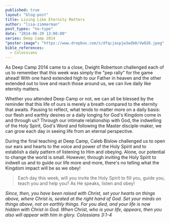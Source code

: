 ```yaml
---
published: true
layout: "blog-post"
title: Living Like Eternity Matters
author: "lisa-zimmerman"
post_types: "no-type"
date: "2014-06-29 13:00:00"
series: Deep Camp 2014
"poster-image": "https://www.dropbox.com/s/dfqcjaspjw3adb0/VwO26.jpeg"
bible_references: 
  - Colossians
---
```


As Deep Camp 2014 came to a close, Dwight Robertson challenged each of us to remember that this week was simply the "pep rally" for the game ahead!  With one hand extended high to our Father in heaven and the other extended out to love and reach those around us, we can live daily like eternity matters.

Whether you attended Deep Camp or not, we can all be blessed by the reminder that this life of ours is merely a breath compared to the eternity that awaits.  Pausing to reflect, what tends to matter more on a daily basis: our flesh and earthly desires or a daily longing for God's Kingdom come in and through us?  Through our intimate relationship with God, the indwelling of the Holy Spirit, God's Word and following the Master disciple-maker, we can grow each day in seeing life from an eternal perspective.
 
During the final teaching at Deep Camp, Caleb Bislow challenged us to open our ears and hearts to the voice and power of the Holy Spirit and to establish a daily pattern of listening to Him and obeying.  Alone, our potential to change the world is small.  However, through inviting the Holy Spirit to indwell us and to guide our life more and more, there's no telling what the Kingdom impact will be as we obey!
 
>Each day this week, will you invite the Holy Spirit to fill you, guide you, teach you and help you?  As He speaks, listen and obey!

*Since, then, you have been raised with Christ, set your hearts on things above, where Christ is, seated at the right hand of God. Set your minds on things above, not on earthly things. For you died, and your life is now hidden with Christ in God. When Christ, who is your life, appears, then you also will appear with him in glory. Colossians 3:1-4*